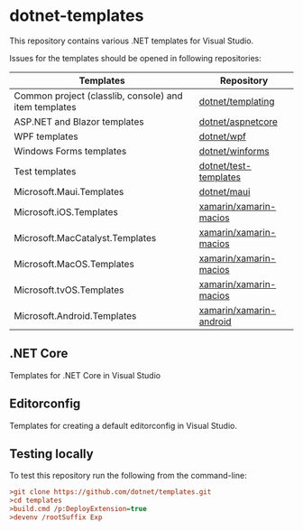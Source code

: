 # dotnet-templates

This repository contains various .NET templates for Visual Studio.

Issues for the templates should be opened in following repositories:

| Templates | Repository |
|---|---|
|Common project (classlib, console) and item templates|[dotnet/templating](https://github.com/dotnet/templating)|
|ASP.NET and Blazor templates|[dotnet/aspnetcore](https://github.com/dotnet/aspnetcore)|
|WPF templates|[dotnet/wpf](https://github.com/dotnet/wpf)|
|Windows Forms templates|[dotnet/winforms](https://github.com/dotnet/winforms)|
|Test templates|[dotnet/test-templates](https://github.com/dotnet/test-templates)|
|Microsoft.Maui.Templates|[dotnet/maui](https://github.com/dotnet/maui)|
|Microsoft.iOS.Templates| [xamarin/xamarin-macios](https://github.com/xamarin/xamarin-macios) |
|Microsoft.MacCatalyst.Templates| [xamarin/xamarin-macios](https://github.com/xamarin/xamarin-macios) |
|Microsoft.MacOS.Templates| [xamarin/xamarin-macios](https://github.com/xamarin/xamarin-macios) |
|Microsoft.tvOS.Templates| [xamarin/xamarin-macios](https://github.com/xamarin/xamarin-macios) |
|Microsoft.Android.Templates| [xamarin/xamarin-android](https://github.com/xamarin/xamarin-android) |

## .NET Core

Templates for .NET Core in Visual Studio

## Editorconfig

Templates for creating a default editorconfig in Visual Studio.

## Testing locally

To test this repository run the following from the command-line:
```ini
>git clone https://github.com/dotnet/templates.git
>cd templates
>build.cmd /p:DeployExtension=true
>devenv /rootSuffix Exp
```
